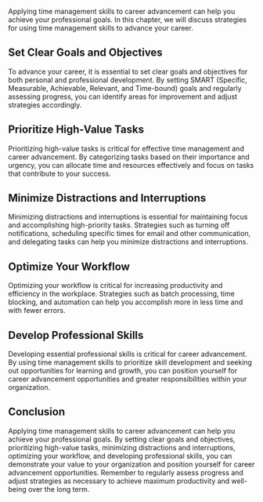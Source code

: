
Applying time management skills to career advancement can help you achieve your professional goals. In this chapter, we will discuss strategies for using time management skills to advance your career.

Set Clear Goals and Objectives
------------------------------

To advance your career, it is essential to set clear goals and objectives for both personal and professional development. By setting SMART (Specific, Measurable, Achievable, Relevant, and Time-bound) goals and regularly assessing progress, you can identify areas for improvement and adjust strategies accordingly.

Prioritize High-Value Tasks
---------------------------

Prioritizing high-value tasks is critical for effective time management and career advancement. By categorizing tasks based on their importance and urgency, you can allocate time and resources effectively and focus on tasks that contribute to your success.

Minimize Distractions and Interruptions
---------------------------------------

Minimizing distractions and interruptions is essential for maintaining focus and accomplishing high-priority tasks. Strategies such as turning off notifications, scheduling specific times for email and other communication, and delegating tasks can help you minimize distractions and interruptions.

Optimize Your Workflow
----------------------

Optimizing your workflow is critical for increasing productivity and efficiency in the workplace. Strategies such as batch processing, time blocking, and automation can help you accomplish more in less time and with fewer errors.

Develop Professional Skills
---------------------------

Developing essential professional skills is critical for career advancement. By using time management skills to prioritize skill development and seeking out opportunities for learning and growth, you can position yourself for career advancement opportunities and greater responsibilities within your organization.

Conclusion
----------

Applying time management skills to career advancement can help you achieve your professional goals. By setting clear goals and objectives, prioritizing high-value tasks, minimizing distractions and interruptions, optimizing your workflow, and developing professional skills, you can demonstrate your value to your organization and position yourself for career advancement opportunities. Remember to regularly assess progress and adjust strategies as necessary to achieve maximum productivity and well-being over the long term.

